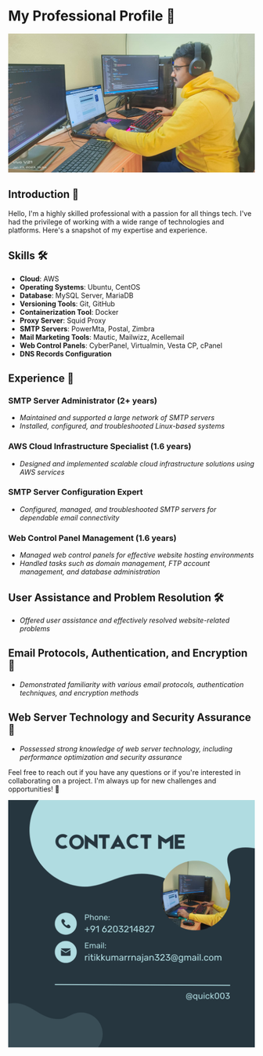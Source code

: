 # My Professional Profile 🚀
![Profile Image](https://github.com/quick003/ritik/blob/master/image.jpeg)

## Introduction 👋
Hello, I'm a highly skilled professional with a passion for all things tech. I've had the privilege of working with a wide range of technologies and platforms. Here's a snapshot of my expertise and experience.

## Skills 🛠️
- **Cloud**: AWS
- **Operating Systems**: Ubuntu, CentOS
- **Database**: MySQL Server, MariaDB
- **Versioning Tools**: Git, GitHub
- **Containerization Tool**: Docker
- **Proxy Server**: Squid Proxy
- **SMTP Servers**: PowerMta, Postal, Zimbra
- **Mail Marketing Tools**: Mautic, Mailwizz, Acellemail
- **Web Control Panels**: CyberPanel, Virtualmin, Vesta CP, cPanel
- **DNS Records Configuration**

## Experience 💼
### SMTP Server Administrator (2+ years)
- *Maintained and supported a large network of SMTP servers*
- *Installed, configured, and troubleshooted Linux-based systems*

### AWS Cloud Infrastructure Specialist (1.6 years)
- *Designed and implemented scalable cloud infrastructure solutions using AWS services*

### SMTP Server Configuration Expert
- *Configured, managed, and troubleshooted SMTP servers for dependable email connectivity*

### Web Control Panel Management (1.6 years)
- *Managed web control panels for effective website hosting environments*
- *Handled tasks such as domain management, FTP account management, and database administration*

## User Assistance and Problem Resolution 🛠️
- *Offered user assistance and effectively resolved website-related problems*

## Email Protocols, Authentication, and Encryption 📧
- *Demonstrated familiarity with various email protocols, authentication techniques, and encryption methods*

## Web Server Technology and Security Assurance 🔐
- *Possessed strong knowledge of web server technology, including performance optimization and security assurance*

Feel free to reach out if you have any questions or if you're interested in collaborating on a project. I'm always up for new challenges and opportunities! 📩

![Contact me](https://github.com/quick003/ritik/blob/master/contact.png)
